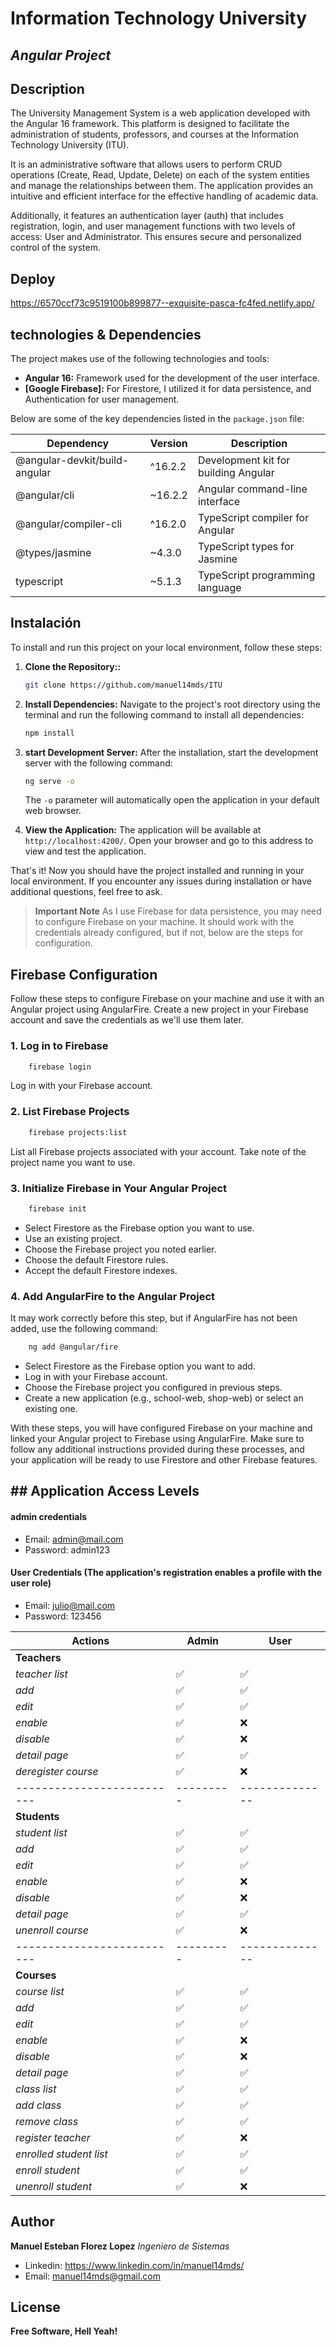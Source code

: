 # Information Technology University
## _Angular Project_

## Description
The University Management System is a web application developed with the Angular 16 framework. This platform is designed to facilitate the administration of students, professors, and courses at the Information Technology University (ITU).

It is an administrative software that allows users to perform CRUD operations (Create, Read, Update, Delete) on each of the system entities and manage the relationships between them. The application provides an intuitive and efficient interface for the effective handling of academic data.

Additionally, it features an authentication layer (auth) that includes registration, login, and user management functions with two levels of access: User and Administrator. This ensures secure and personalized control of the system.

## Deploy
https://6570ccf73c9519100b899877--exquisite-pasca-fc4fed.netlify.app/

## technologies & Dependencies

The project makes use of the following technologies and tools:
- **Angular 16:** Framework used for the development of the user interface.
- **[Google Firebase]:** For Firestore, I utilized it for data persistence, and Authentication for user management.

Below are some of the key dependencies listed in the `package.json` file:

| Dependency                             | Version         | Description                                       |
|----------------------------------------|-----------------|---------------------------------------------------|
| @angular-devkit/build-angular           | ^16.2.2         | Development kit for building Angular              |
| @angular/cli                           | ~16.2.2         | Angular command-line interface                    |
| @angular/compiler-cli                  | ^16.2.0         | TypeScript compiler for Angular                   |
| @types/jasmine                         | ~4.3.0          | TypeScript types for Jasmine                     |
| typescript                             | ~5.1.3          | TypeScript programming language                  |



## Instalación

To install and run this project on your local environment, follow these steps:

1. **Clone the Repository::**
    ```sh
    git clone https://github.com/manuel14mds/ITU
    ```

2. **Install Dependencies:**
    Navigate to the project's root directory using the terminal and run the following command to install all dependencies:
    
    ```sh
    npm install
    ```
3. **start Development Server:**
    After the installation, start the development server with the following command:
    ```sh
    ng serve -o
    ```

    The `-o` parameter will automatically open the application in your default web browser.

4. **View the Application:**
    The application will be available at `http://localhost:4200/`. Open your browser and go to this address to view and test the application.

That's it! Now you should have the project installed and running in your local environment. If you encounter any issues during installation or have additional questions, feel free to ask.

> **Important Note**
> As I use Firebase for data persistence, you may need to configure Firebase on your machine.
> It should work with the credentials already configured, but if not, below are the steps for configuration.

## Firebase Configuration
Follow these steps to configure Firebase on your machine and use it with an Angular project using AngularFire.
Create a new project in your Firebase account and save the credentials as we'll use them later.


### 1. Log in to Firebase
```sh
    firebase login
```
Log in with your Firebase account.
### 2. List Firebase Projects

```sh
    firebase projects:list
```
List all Firebase projects associated with your account. Take note of the project name you want to use.

### 3. Initialize Firebase in Your Angular Project
```sh
    firebase init
```
- Select Firestore as the Firebase option you want to use.
- Use an existing project.
- Choose the Firebase project you noted earlier.
- Choose the default Firestore rules.
- Accept the default Firestore indexes.
    
### 4. Add AngularFire to the Angular Project
It may work correctly before this step, but if AngularFire has not been added, use the following command:

```sh
    ng add @angular/fire
```
- Select Firestore as the Firebase option you want to add.
- Log in with your Firebase account.
- Choose the Firebase project you configured in previous steps.
- Create a new application (e.g., school-web, shop-web) or select an existing one.



With these steps, you will have configured Firebase on your machine and linked your Angular project to Firebase using AngularFire. Make sure to follow any additional instructions provided during these processes, and your application will be ready to use Firestore and other Firebase features.


## ## Application Access Levels
#### admin credentials
- Email: admin@mail.com
- Password: admin123
#### User Credentials (The application's registration enables a profile with the user role)
- Email: julio@mail.com
- Password: 123456


| Actions                  | Admin   | User         |
|--------------------------|---------|--------------|
| **Teachers**             |         |              |
| *teacher list*           | ✅      | ✅           |
| *add*                    | ✅      | ✅           |
| *edit*                   | ✅      | ✅           |
| *enable*                 | ✅      | ❌           |
| *disable*                | ✅      | ❌           |
| *detail page*            | ✅      | ✅           |
| *deregister course*      | ✅      | ❌           |
|--------------------------|---------|--------------|
| **Students**             |         |              |
| *student list*           | ✅      | ✅           |
| *add*                    | ✅      | ✅           |
| *edit*                   | ✅      | ✅           |
| *enable*                 | ✅      | ❌           |
| *disable*                | ✅      | ❌           |
| *detail page*            | ✅      | ✅           |
| *unenroll course*        | ✅      | ❌           |
|--------------------------|---------|--------------|
| **Courses**              |          |             |
| *course list*            | ✅       | ✅          |
| *add*                    | ✅       | ✅          |
| *edit*                   | ✅       | ✅          |
| *enable*                 | ✅       | ❌          |
| *disable*                | ✅       | ❌          |
| *detail page*            | ✅       | ✅          |
| *class list*             | ✅       | ✅          |
| *add class*              | ✅       | ✅          |
| *remove class*           | ✅       | ✅          |
| *register teacher*       | ✅       | ❌          |
| *enrolled student list*  | ✅       | ✅          |
| *enroll student*         | ✅       | ✅          |
| *unenroll student*       | ✅       | ❌          |

## Author
**Manuel Esteban Florez Lopez**
*Ingeniero de Sistemas*

- Linkedin: https://www.linkedin.com/in/manuel14mds/
- Email: manuel14mds@gmail.com
    
## License
**Free Software, Hell Yeah!**
